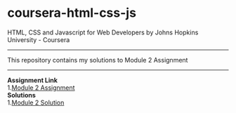 # coursera-html-css-js
HTML, CSS and Javascript for Web Developers by Johns Hopkins University - Coursera
***
This repository contains my solutions to Module 2 Assignment 
***
**Assignment Link**\
1.[Module 2 Assignment]()\
**Solutions**\
1.[Module 2 Solution]()
